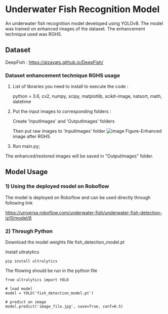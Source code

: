 # Underwater Fish Recognition Model
An underwater fish recognition model developed using YOLOv8. The model was trained on enhanced images of the dataset. The enhancement technique used was RGHS.

## Dataset
DeepFish : https://alzayats.github.io/DeepFish/

### Dataset enhancement technique RGHS usage
1. List of libraries you need to install to execute the code :

    python = 3.6, cv2, numpy, scipy, matplotlib, scikit-image, natsort, math, datetime

2. Put the input images to corresponding folders :
   
    Create 'InputImages' and 'OutputImages' folders
    
   Then put raw images to 'InputImages' folder
![image](https://github.com/noori03/underwater-fish-recognition/assets/156057742/a8546838-73fb-4b85-9427-a64822f4f0b6)
Figure-Enhanced image after RGHS

4. Run main.py;

The enhanced/restored images will be saved in "OutputImages" folder.

## Model Usage

### 1) Using the deployed model on Roboflow
The model is deployed on Roboflow and can be used directly through following link

https://universe.roboflow.com/underwater-fish/underwater-fish-detection-izi1l/model/6

### 2) Through Python

Download the model weights file fish_detection_model.pt

Install ultralytics
```
pip install ultralytics
```
The fllowing should be run in the python file
```
from ultralytics import YOLO

# load model
model = YOLO('fish_detection_model.pt')

# predict on image
model.predict('image_file.jpg', save=True, conf=0.5)
```
